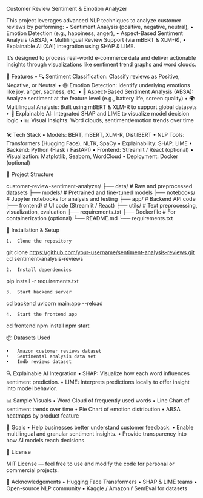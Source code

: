 Customer Review Sentiment & Emotion Analyzer

This project leverages advanced NLP techniques to analyze customer reviews by performing:
	•	Sentiment Analysis (positive, negative, neutral),
	•	Emotion Detection (e.g., happiness, anger),
	•	Aspect-Based Sentiment Analysis (ABSA),
	•	Multilingual Review Support (via mBERT & XLM-R),
	•	Explainable AI (XAI) integration using SHAP & LIME.

It’s designed to process real-world e-commerce data and deliver actionable insights through visualizations like sentiment trend graphs and word clouds.

🚀 Features
	•	🔍 Sentiment Classification: Classify reviews as Positive, Negative, or Neutral
	•	😄 Emotion Detection: Identify underlying emotions like joy, anger, sadness, etc.
	•	🎯 Aspect-Based Sentiment Analysis (ABSA): Analyze sentiment at the feature level (e.g., battery life, screen quality)
	•	🌍 Multilingual Analysis: Built using mBERT & XLM-R to support global datasets
	•	🧠 Explainable AI: Integrated SHAP and LIME to visualize model decision logic
	•	📊 Visual Insights: Word clouds, sentiment/emotion trends over time

🛠️ Tech Stack
	•	Models: BERT, mBERT, XLM-R, DistilBERT
	•	NLP Tools: Transformers (Hugging Face), NLTK, SpaCy
	•	Explainability: SHAP, LIME
	•	Backend: Python (Flask / FastAPI)
	•	Frontend: Streamlit / React (optional)
	•	Visualization: Matplotlib, Seaborn, WordCloud
	•	Deployment: Docker (optional)

📁 Project Structure

customer-review-sentiment-analyzer/
├── data/                   # Raw and preprocessed datasets
├── models/                 # Pretrained and fine-tuned models
├── notebooks/              # Jupyter notebooks for analysis and testing
├── app/                    # Backend API code
├── frontend/               # UI code (Streamlit / React)
├── utils/                  # Text preprocessing, visualization, evaluation
├── requirements.txt
├── Dockerfile              # For containerization (optional)
└── README.md
└── requirements.txt

🧪 Installation & Setup

	1.	Clone the repository

git clone https://github.com/your-username/sentiment-analysis-reviews.git
cd sentiment-analysis-reviews

	2.	Install dependencies

pip install -r requirements.txt

	3.	Start backend server

cd backend
uvicorn main:app --reload

	4.	Start the frontend app

cd frontend
npm install
npm start

📦 Datasets Used

	•	Amazon customer reviews dataset
	•	Sentimental analysis data set
	•	Imdb reviews dataset

🔍 Explainable AI Integration
	•	SHAP: Visualize how each word influences sentiment prediction.
	•	LIME: Interprets predictions locally to offer insight into model behavior.

📊 Sample Visuals
	•	Word Cloud of frequently used words
	•	Line Chart of sentiment trends over time
	•	Pie Chart of emotion distribution
	•	ABSA heatmaps by product feature

🎯 Goals
	•	Help businesses better understand customer feedback.
	•	Enable multilingual and granular sentiment insights.
	•	Provide transparency into how AI models reach decisions.

📄 License

MIT License — feel free to use and modify the code for personal or commercial projects.

🙌 Acknowledgements
	•	Hugging Face Transformers
	•	SHAP & LIME teams
	•	Open-source NLP community
	•	Kaggle / Amazon / SemEval for datasets
